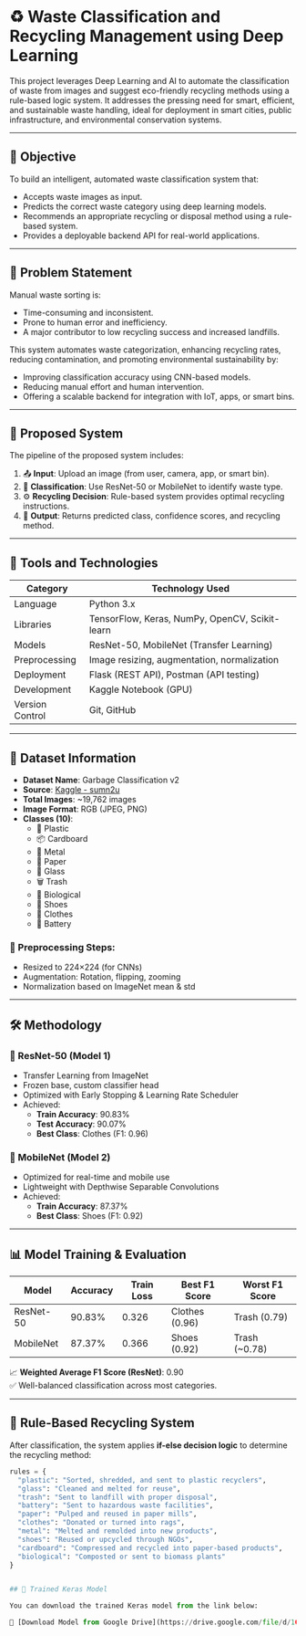 # ♻️ Waste Classification and Recycling Management using Deep Learning

This project leverages Deep Learning and AI to automate the classification of waste from images and suggest eco-friendly recycling methods using a rule-based logic system. It addresses the pressing need for smart, efficient, and sustainable waste handling, ideal for deployment in smart cities, public infrastructure, and environmental conservation systems.

---

## 🎯 Objective

To build an intelligent, automated waste classification system that:
- Accepts waste images as input.
- Predicts the correct waste category using deep learning models.
- Recommends an appropriate recycling or disposal method using a rule-based system.
- Provides a deployable backend API for real-world applications.

---

## 📖 Problem Statement

Manual waste sorting is:
- Time-consuming and inconsistent.
- Prone to human error and inefficiency.
- A major contributor to low recycling success and increased landfills.

This system automates waste categorization, enhancing recycling rates, reducing contamination, and promoting environmental sustainability by:
- Improving classification accuracy using CNN-based models.
- Reducing manual effort and human intervention.
- Offering a scalable backend for integration with IoT, apps, or smart bins.

---

## 🚀 Proposed System

The pipeline of the proposed system includes:

1. 📤 **Input**: Upload an image (from user, camera, app, or smart bin).
2. 🧠 **Classification**: Use ResNet-50 or MobileNet to identify waste type.
3. ⚙️ **Recycling Decision**: Rule-based system provides optimal recycling instructions.
4. 📲 **Output**: Returns predicted class, confidence scores, and recycling method.

---

## 🧰 Tools and Technologies

| Category        | Technology Used                            |
|-----------------|---------------------------------------------|
| Language        | Python 3.x                                  |
| Libraries       | TensorFlow, Keras, NumPy, OpenCV, Scikit-learn |
| Models          | ResNet-50, MobileNet (Transfer Learning)    |
| Preprocessing   | Image resizing, augmentation, normalization |
| Deployment      | Flask (REST API), Postman (API testing)     |
| Development     | Kaggle Notebook (GPU)                       |
| Version Control | Git, GitHub                                 |

---

## 📂 Dataset Information

- **Dataset Name**: Garbage Classification v2  
- **Source**: [Kaggle - sumn2u](https://www.kaggle.com/datasets/sumn2u/garbage-classification-v2/data)
- **Total Images**: ~19,762 images
- **Image Format**: RGB (JPEG, PNG)
- **Classes (10)**:
  - 🧴 Plastic
  - 📦 Cardboard
  - 🥫 Metal
  - 📄 Paper
  - 🧪 Glass
  - 🗑 Trash
  - 🌱 Biological
  - 👟 Shoes
  - 👕 Clothes
  - 🔋 Battery

### 🧼 Preprocessing Steps:
- Resized to 224×224 (for CNNs)
- Augmentation: Rotation, flipping, zooming
- Normalization based on ImageNet mean & std

---

## 🛠️ Methodology

### 🔹 ResNet-50 (Model 1)
- Transfer Learning from ImageNet
- Frozen base, custom classifier head
- Optimized with Early Stopping & Learning Rate Scheduler
- Achieved:
  - **Train Accuracy**: 90.83%
  - **Test Accuracy**: 90.07%
  - **Best Class**: Clothes (F1: 0.96)

### 🔹 MobileNet (Model 2)
- Optimized for real-time and mobile use
- Lightweight with Depthwise Separable Convolutions
- Achieved:
  - **Train Accuracy**: 87.37%
  - **Best Class**: Shoes (F1: 0.92)

---

## 📊 Model Training & Evaluation

| Model     | Accuracy | Train Loss | Best F1 Score | Worst F1 Score |
|-----------|----------|------------|----------------|----------------|
| ResNet-50 | 90.83%   | 0.326      | Clothes (0.96) | Trash (0.79)   |
| MobileNet | 87.37%   | 0.366      | Shoes (0.92)   | Trash (~0.78)  |

📈 **Weighted Average F1 Score (ResNet)**: 0.90  
✅ Well-balanced classification across most categories.

---

## 🧠 Rule-Based Recycling System

After classification, the system applies **if-else decision logic** to determine the recycling method:

```python
rules = {
  "plastic": "Sorted, shredded, and sent to plastic recyclers",
  "glass": "Cleaned and melted for reuse",
  "trash": "Sent to landfill with proper disposal",
  "battery": "Sent to hazardous waste facilities",
  "paper": "Pulped and reused in paper mills",
  "clothes": "Donated or turned into rags",
  "metal": "Melted and remolded into new products",
  "shoes": "Reused or upcycled through NGOs",
  "cardboard": "Compressed and recycled into paper-based products",
  "biological": "Composted or sent to biomass plants"
}


## 🧠 Trained Keras Model

You can download the trained Keras model from the link below:

🔗 [Download Model from Google Drive](https://drive.google.com/file/d/1CxTDvCM1eVTttGqtHXRfDhHWtpQ34UYm/view?usp=sharing)
